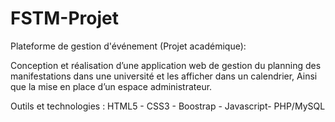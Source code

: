 # FSTM-Projet
Plateforme de gestion d'événement (Projet académique):

Conception et réalisation d’une application web de gestion du
planning des manifestations dans une université et les
afficher dans un calendrier, Ainsi que la mise en place d’un
espace administrateur.

Outils et technologies : HTML5 - CSS3 - Boostrap - Javascript-
PHP/MySQL
